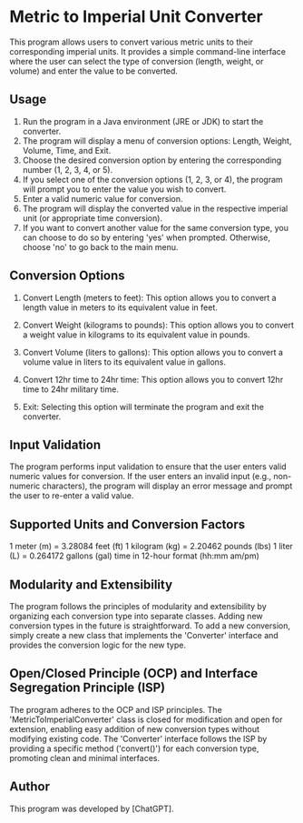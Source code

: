 Metric to Imperial Unit Converter
================================

This program allows users to convert various metric units to their corresponding imperial units. It provides a simple command-line interface where the user can select the type of conversion (length, weight, or volume) and enter the value to be converted.

Usage
-----
1. Run the program in a Java environment (JRE or JDK) to start the converter.
2. The program will display a menu of conversion options: Length, Weight, Volume, Time, and Exit.
3. Choose the desired conversion option by entering the corresponding number (1, 2, 3, 4, or 5).
4. If you select one of the conversion options (1, 2, 3, or 4), the program will prompt you to enter the value you wish to convert.
5. Enter a valid numeric value for conversion.
6. The program will display the converted value in the respective imperial unit (or appropriate time conversion).
7. If you want to convert another value for the same conversion type, you can choose to do so by entering 'yes' when prompted. Otherwise, choose 'no' to go back to the main menu.

Conversion Options
------------------
1. Convert Length (meters to feet):
   This option allows you to convert a length value in meters to its equivalent value in feet.

2. Convert Weight (kilograms to pounds):
   This option allows you to convert a weight value in kilograms to its equivalent value in pounds.

3. Convert Volume (liters to gallons):
   This option allows you to convert a volume value in liters to its equivalent value in gallons.

4. Convert 12hr time to 24hr time:
   This option allows you to convert 12hr time to 24hr military time.

6. Exit:
   Selecting this option will terminate the program and exit the converter.

Input Validation
----------------
The program performs input validation to ensure that the user enters valid numeric values for conversion. If the user enters an invalid input (e.g., non-numeric characters), the program will display an error message and prompt the user to re-enter a valid value.

Supported Units and Conversion Factors
--------------------------------------
1 meter (m)        = 3.28084 feet (ft)
1 kilogram (kg)    = 2.20462 pounds (lbs)
1 liter (L)        = 0.264172 gallons (gal)
time in 12-hour format (hh:mm am/pm)

Modularity and Extensibility
----------------------------
The program follows the principles of modularity and extensibility by organizing each conversion type into separate classes. Adding new conversion types in the future is straightforward. To add a new conversion, simply create a new class that implements the 'Converter' interface and provides the conversion logic for the new type.

Open/Closed Principle (OCP) and Interface Segregation Principle (ISP)
--------------------------------------------------------------------
The program adheres to the OCP and ISP principles. The 'MetricToImperialConverter' class is closed for modification and open for extension, enabling easy addition of new conversion types without modifying existing code. The 'Converter' interface follows the ISP by providing a specific method ('convert()') for each conversion type, promoting clean and minimal interfaces.


Author
------
This program was developed by [ChatGPT].
